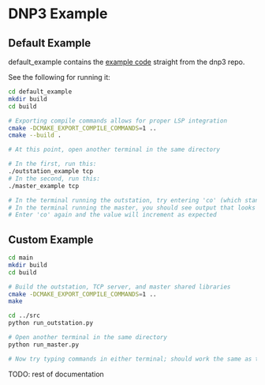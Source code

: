 # DNP3 Example
## Default Example
default_example contains the [example code](https://github.com/stepfunc/dnp3/tree/1.6.0/ffi/bindings/c) straight from the dnp3 repo.

See the following for running it:

```bash
cd default_example
mkdir build
cd build

# Exporting compile commands allows for proper LSP integration
cmake -DCMAKE_EXPORT_COMPILE_COMMANDS=1 ..
cmake --build .

# At this point, open another terminal in the same directory

# In the first, run this:
./outstation_example tcp
# In the second, run this:
./master_example tcp

# In the terminal running the outstation, try entering 'co' (which stands for counter)
# In the terminal running the master, you should see output that looks like 'Counter 7: Value=1 Flags=0x01 Time=0'
# Enter 'co' again and the value will increment as expected
```

## Custom Example

```bash
cd main
mkdir build
cd build

# Build the outstation, TCP server, and master shared libraries
cmake -DCMAKE_EXPORT_COMPILE_COMMANDS=1 ..
make

cd ../src
python run_outstation.py

# Open another terminal in the same directory
python run_master.py

# Now try typing commands in either terminal; should work the same as the default example
```

TODO: rest of documentation

